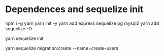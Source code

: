 # Dependences and sequelize init

npm i -g yarn
yarn init -y
yarn add express sequelize pg mysql2
yarn add sequelize -D

yarn sequelize init

yarn sequelize migration:create --name=create-users
